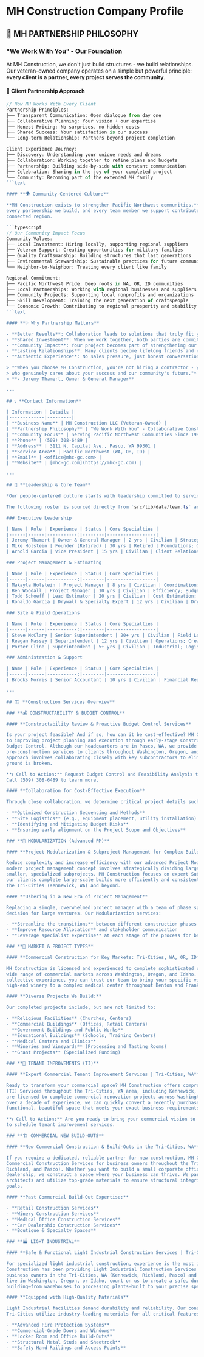 # MH Construction Company Profile

## 🤝 **MH PARTNERSHIP PHILOSOPHY**

### **"We Work With You" - Our Foundation**

At MH Construction, we don't just build structures - we build relationships. Our
veteran-owned company operates on a simple but powerful principle: **every client is
a partner, every project serves the community**.

#### **🏡 Client Partnership Approach**

````typescript
// How MH Works With Every Client
Partnership Principles:
├── Transparent Communication: Open dialogue from day one
├── Collaborative Planning: Your vision + our expertise
├── Honest Pricing: No surprises, no hidden costs
├── Shared Success: Your satisfaction is our success
└── Long-term Relationship: Partners beyond project completion

Client Experience Journey:
├── Discovery: Understanding your unique needs and dreams
├── Collaboration: Working together to refine plans and budgets
├── Partnership: Building side-by-side with constant communication
├── Celebration: Sharing in the joy of your completed project
└── Community: Becoming part of the extended MH family
```text

#### **🌍 Community-Centered Culture**

**MH Construction exists to strengthen Pacific Northwest communities.** Every project we complete,
every partnership we build, and every team member we support contributes to a stronger, more
connected region.

```typescript
// Our Community Impact Focus
Community Values:
├── Local Investment: Hiring locally, supporting regional suppliers
├── Veteran Support: Creating opportunities for military families
├── Quality Craftsmanship: Building structures that last generations
├── Environmental Stewardship: Sustainable practices for future communities
└── Neighbor-to-Neighbor: Treating every client like family

Regional Commitment:
├── Pacific Northwest Pride: Deep roots in WA, OR, ID communities
├── Local Partnerships: Working with regional businesses and suppliers
├── Community Projects: Supporting local nonprofits and organizations
├── Skill Development: Training the next generation of craftspeople
└── Economic Growth: Contributing to regional prosperity and stability
```text

#### **💡 Why Partnership Matters**

- **Better Results**: Collaboration leads to solutions that truly fit your needs
- **Shared Investment**: When we work together, both parties are committed to success
- **Community Impact**: Your project becomes part of strengthening our shared region
- **Lasting Relationships**: Many clients become lifelong friends and community connections
- **Authentic Experience**: No sales pressure, just honest conversation about your goals

> *"When you choose MH Construction, you're not hiring a contractor - you're gaining a partner
> who genuinely cares about your success and our community's future."*
> **- Jeremy Thamert, Owner & General Manager**

---

## 📞 **Contact Information**

| Information | Details |
|-------------|---------|
| **Business Name** | MH Construction LLC (Veteran-Owned) |
| **Partnership Philosophy** | "We Work With You" - Collaborative Construction Partners |
| **Community Focus** | Serving Pacific Northwest Communities Since 1995 |
| **Phone** | (509) 308-6489 |
| **Address** | 3111 N. Capital Ave., Pasco, WA 99301 |
| **Service Area** | Pacific Northwest (WA, OR, ID) |
| **Email** | <office@mhc-gc.com> |
| **Website** | [mhc-gc.com](https://mhc-gc.com) |

---

## 👥 **Leadership & Core Team**

*Our people-centered culture starts with leadership committed to serving both clients and communities.*

The following roster is sourced directly from `src/lib/data/team.ts` and grouped by functional department.

### Executive Leadership

| Name | Role | Experience | Status | Core Specialties |
|------|------|-----------:|--------|------------------|
| Jeremy Thamert | Owner & General Manager | 2 yrs | Civilian | Strategy; Tech; AI; Operations |
| Mike Holstein | Founder (Retired) | 30 yrs | Retired | Foundations; Quality; Leadership |
| Arnold Garcia | Vice President | 15 yrs | Civilian | Client Relations; Service |

### Project Management & Estimating

| Name | Role | Experience | Status | Core Specialties |
|------|------|-----------:|--------|------------------|
| Makayla Holstein | Project Manager | 8 yrs | Civilian | Coordination; Timeline; Communication |
| Ben Woodall | Project Manager | 10 yrs | Civilian | Efficiency; Budget; Resources |
| Todd Schoeff | Lead Estimator | 20 yrs | Civilian | Cost Estimation; Commercial |
| Ronaldo Garcia | Drywall & Specialty Expert | 12 yrs | Civilian | Drywall; Wall Systems |

### Site & Field Operations

| Name | Role | Experience | Status | Core Specialties |
|------|------|-----------:|--------|------------------|
| Steve McClary | Senior Superintendent | 20+ yrs | Civilian | Field Leadership; Safety; Quality |
| Reagan Massey | Superintendent | 12 yrs | Civilian | Operations; Crew Mgmt; Quality |
| Porter Cline | Superintendent | 5+ yrs | Civilian | Industrial; Logistics; Heavy Systems |

### Administration & Support

| Name | Role | Experience | Status | Core Specialties |
|------|------|-----------:|--------|------------------|
| Brooks Morris | Senior Accountant | 10 yrs | Civilian | Financial Reporting; Budget; Payroll |

---

## 🏗️ **Construction Services Overview**

### **💰 CONSTRUCTABILITY & BUDGET CONTROL**

#### **Constructability Review & Proactive Budget Control Services**

Is your project feasible? And if so, how can it be cost-effective? MH Construction is committed
to improving project planning and execution through early-stage Constructability Analysis and
Budget Control. Although our headquarters are in Pasco, WA, we provide these critical
pre-construction services to clients throughout Washington, Oregon, and Idaho. Our proactive
approach involves collaborating closely with key subcontractors to eliminate guesswork before
ground is broken.

**📞 Call to Action:** Request Budget Control and Feasibility Analysis today.
Call (509) 308-6489 to learn more.

#### **Collaboration for Cost-Effective Execution**

Through close collaboration, we determine critical project details such as:

- **Optimized Construction Sequencing and Methods**
- **Site Logistics** (e.g., equipment placement, utility installation)
- **Identifying and Mitigating Budget Risks**
- **Ensuring early alignment on the Project Scope and Objectives**

### **🧩 MODULARIZATION (Advanced PM)**

#### **Project Modularization & Subproject Management for Complex Builds**

Reduce complexity and increase efficiency with our advanced Project Modularization services. This
modern project management concept involves strategically dividing large, complex projects into
smaller, specialized subprojects. MH Construction focuses on expert Subproject Management to help
our clients complete large-scale builds more efficiently and consistently meet tight schedules in
the Tri-Cities (Kennewick, WA) and beyond.

#### **Ushering in a New Era of Project Management**

Replacing a single, overwhelmed project manager with a team of phase specialists is the smart
decision for large ventures. Our Modularization services:

- **Streamline the transitions** between different construction phases
- **Improve Resource Allocation** and stakeholder communication
- **Leverage specialist expertise** at each stage of the process for better quality control

### **🏢 MARKET & PROJECT TYPES**

#### **Commercial Construction for Key Markets: Tri-Cities, WA, OR, ID**

MH Construction is licensed and experienced to complete sophisticated construction projects for a
wide range of commercial markets across Washington, Oregon, and Idaho. With over 150 years of
collective experience, you can trust our team to bring your specific vision to life—from a
high-end winery to a complex medical center throughout Benton and Franklin Counties.

#### **Diverse Projects We Build:**

Our completed projects include, but are not limited to:

- **Religious Facilities** (Churches, Centers)
- **Commercial Buildings** (Offices, Retail Centers)
- **Government Buildings and Public Works**
- **Educational Buildings** (Schools, Training Centers)
- **Medical Centers and Clinics**
- **Wineries and Vineyards** (Processing and Tasting Rooms)
- **Grant Projects** (Specialized Funding)

### **🏪 TENANT IMPROVEMENTS (TI)**

#### **Expert Commercial Tenant Improvement Services | Tri-Cities, WA**

Ready to transform your commercial space? MH Construction offers comprehensive Tenant Improvement
(TI) Services throughout the Tri-Cities, WA area, including Kennewick, Richland, and Pasco. We
are licensed to complete commercial renovation projects across Washington, Oregon, and Idaho. With
over a decade of experience, we can quickly convert a recently purchased or leased building into a
functional, beautiful space that meets your exact business requirements.

**📞 Call to Action:** Are you ready to bring your commercial vision to life? Call us right away
to schedule tenant improvement services.

### **🏗️ COMMERCIAL NEW BUILD-OUTS**

#### **New Commercial Construction & Build-Outs in the Tri-Cities, WA**

If you require a dedicated, reliable partner for new construction, MH Construction offers complete
Commercial Construction Services for business owners throughout the Tri-Cities (Kennewick,
Richland, and Pasco). Whether you want to build a small corporate office or a large vehicle
dealership, we construct a space where your business can thrive. We partner with the best
architects and utilize top-grade materials to ensure structural integrity and successful project
goals.

#### **Past Commercial Build-Out Expertise:**

- **Retail Construction Services**
- **Winery Construction Services**
- **Medical Office Construction Services**
- **Car Dealership Construction Services**
- **Boutique & Specialty Spaces**

### **🏭 LIGHT INDUSTRIAL**

#### **Safe & Functional Light Industrial Construction Services | Tri-Cities**

For specialized light industrial construction, experience is the most important factor. MH
Construction has been providing Light Industrial Construction Services for over a decade to
business owners in the Tri-Cities, WA (Kennewick, Richland, Pasco) and surrounding areas. If you
live in Washington, Oregon, or Idaho, count on us to create a safe, durable, and highly functional
building—from warehouses to processing plants—built to your precise specifications.

#### **Equipped with High-Quality Materials**

Light Industrial facilities demand durability and reliability. Our construction contractors in the
Tri-Cities utilize industry-leading materials for all critical features, including:

- **Advanced Fire Protection Systems**
- **Commercial-Grade Doors and Windows**
- **Locker Room and Office Build-Outs**
- **Structural Metal Studs and Sheetrock**
- **Safety Hand Railings and Access Points**
````
